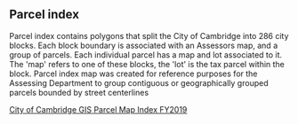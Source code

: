 ## Parcel index

Parcel index contains polygons that split the City of Cambridge into 286 city blocks. Each block boundary is associated with an Assessors map, and a group of parcels. Each individual parcel has a map and lot associated to it. The 'map' refers to one of these blocks, the 'lot' is the tax parcel within the block. Parcel index map was created for reference purposes for the Assessing Department to group contiguous or geographically grouped parcels bounded by street centerlines 

[City of Cambridge GIS Parcel Map Index FY2019](https://www.cambridgema.gov/GIS/gisdatadictionary/Assessing/FY2019/ASSESSING_ParcelMapIndexFY2019)